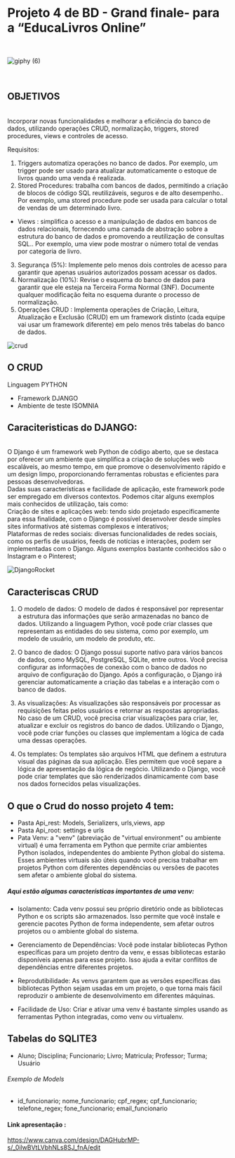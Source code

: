 
# Projeto 4 de BD - Grand finale- para a “EducaLivros Online”
<br>


![giphy (6)](https://github.com/CaroliisRibeiro/Projeto4_BD1_CRUD/assets/127742540/17e72d54-e1b7-4ea7-8155-842619e5e41e)


<br>

## OBJETIVOS
<br>
Incorporar novas funcionalidades e melhorar a eficiência do banco
de dados, utilizando operações CRUD, normalização, triggers, stored procedures, views e
controles de acesso.
<br>

Requisitos:

1. Triggers  automatiza operações no banco de dados. Por exemplo, um trigger pode ser usado para atualizar automaticamente o estoque de livros quando uma venda é realizada.
2. Stored Procedures: trabalha com bancos de dados, permitindo a criação de blocos de código SQL reutilizáveis, seguros e de alto desempenho.. Por exemplo, uma stored procedure
pode ser usada para calcular o total de vendas de um determinado livro.
- Views : simplifica o acesso e a manipulação de dados em bancos de dados relacionais, fornecendo uma camada de abstração sobre a estrutura do banco de dados e promovendo a reutilização de consultas SQL.. Por exemplo, uma view pode mostrar o
número total de vendas por categoria de livro.
3. Segurança (5%): Implemente pelo menos dois controles de acesso para garantir
que apenas usuários autorizados possam acessar os dados.
4. Normalização (10%): Revise o esquema do banco de dados para garantir que ele
esteja na Terceira Forma Normal (3NF). Documente qualquer modificação feita
no esquema durante o processo de normalização.
5. Operações CRUD : Implementa operações de Criação, Leitura, Atualização
e Exclusão (CRUD) em um framework distinto (cada equipe vai usar um
framework diferente) em pelo menos três tabelas do banco de dados.


![crud](https://github.com/CaroliisRibeiro/Projeto4_BD1_CRUD/assets/127742540/61d498e2-fada-44e3-ba17-644724bc87b4)



## O CRUD 

Linguagem PYTHON 
- Framework DJANGO
- Ambiente de teste ISOMNIA


## Caraciteristicas do DJANGO:
<br>
O Django é um framework web Python de código aberto, que se destaca por oferecer um ambiente que simplifica a criação de soluções web escaláveis, ao mesmo tempo, em que promove o desenvolvimento rápido e um design limpo, proporcionando ferramentas robustas e eficientes para pessoas desenvolvedoras.
<br>
Dadas suas características e facilidade de aplicação, este framework pode ser empregado em diversos contextos. Podemos citar alguns exemplos mais conhecidos de utilização, tais como:
<br>
Criação de sites e aplicações web: tendo sido projetado especificamente para essa finalidade, com o Django é possível desenvolver desde simples sites informativos até sistemas complexos e interativos;
<br>
Plataformas de redes sociais: diversas funcionalidades de redes sociais, como os perfis de usuários, feeds de notícias e interações, podem ser implementadas com o Django. Alguns exemplos bastante conhecidos são o Instagram e o Pinterest;
<br>

![DjangoRocket](https://github.com/CaroliisRibeiro/Projeto4_BD1_CRUD/assets/127742540/ad695f07-0160-4c84-ab63-e72febce3a6d)



## Caracteriscas CRUD
1. O modelo de dados: O modelo de dados é responsável por representar a estrutura das informações que serão armazenadas no banco de dados. Utilizando a linguagem Python, você pode criar classes que representam as entidades do seu sistema, como por exemplo, um modelo de usuário, um modelo de produto, etc.

2. O banco de dados:
O Django possui suporte nativo para vários bancos de dados, como MySQL, PostgreSQL, SQLite, entre outros. Você precisa configurar as informações de conexão com o banco de dados no arquivo de configuração do Django. Após a configuração, o Django irá gerenciar automaticamente a criação das tabelas e a interação com o banco de dados.

3.  As visualizações:
As visualizações são responsáveis por processar as requisições feitas pelos usuários e retornar as respostas apropriadas. No caso de um CRUD, você precisa criar visualizações para criar, ler, atualizar e excluir os registros do banco de dados. Utilizando o Django, você pode criar funções ou classes que implementam a lógica de cada uma dessas operações.

4. Os templates:
Os templates são arquivos HTML que definem a estrutura visual das páginas da sua aplicação. Eles permitem que você separe a lógica de apresentação da lógica de negócio. Utilizando o Django, você pode criar templates que são renderizados dinamicamente com base nos dados fornecidos pelas visualizações.


## O que o Crud do nosso projeto 4 tem:
- Pasta Api_rest: Models, Serializers, urls,views, app
- Pasta Api_root: settings e urls
- Pata Venv: a "venv" (abreviação de "virtual environment" ou ambiente virtual) é uma ferramenta em Python que permite criar ambientes Python isolados, independentes do ambiente Python global do sistema. Esses ambientes virtuais são úteis quando você precisa trabalhar em projetos Python com diferentes dependências ou versões de pacotes sem afetar o ambiente global do sistema.
##### Aqui estão algumas características importantes de uma venv:

- Isolamento: Cada venv possui seu próprio diretório onde as bibliotecas Python e os scripts são armazenados. Isso permite que você instale e gerencie pacotes Python de forma independente, sem afetar outros projetos ou o ambiente global do sistema.

- Gerenciamento de Dependências: Você pode instalar bibliotecas Python específicas para um projeto dentro da venv, e essas bibliotecas estarão disponíveis apenas para esse projeto. Isso ajuda a evitar conflitos de dependências entre diferentes projetos.

- Reprodutibilidade: As venvs garantem que as versões específicas das bibliotecas Python sejam usadas em um projeto, o que torna mais fácil reproduzir o ambiente de desenvolvimento em diferentes máquinas.

- Facilidade de Uso: Criar e ativar uma venv é bastante simples usando as ferramentas Python integradas, como venv ou virtualenv.

## Tabelas do SQLITE3
- Aluno; Disciplina; Funcionario; Livro; Matricula; Professor; Turma; Usuário

###### Exemplo de Models
 - id_funcionario; nome_funcionario; cpf_regex; cpf_funcionario; telefone_regex; fone_funcionario; email_funcionario 

#### Link apresentação :
https://www.canva.com/design/DAGHubrMP-s/_0ilwBVtLVbhNLs8SJ_fnA/edit

